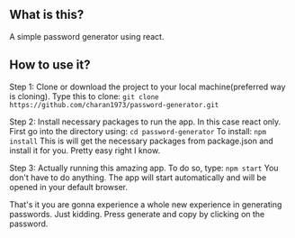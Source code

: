 ## What is this?
A simple password generator using react.

## How to use it?
Step 1: Clone or download the project to your local machine(preferred way is cloning).
Type this to clone:
`git clone https://github.com/charan1973/password-generator.git`

Step 2: Install necessary packages to run the app. In this case react only.
First go into the directory using:
`cd password-generator`
To install:
`npm install`
This is will get the necessary packages from package.json and install it for you. Pretty easy right I know.

Step 3: Actually running this amazing app.
To do so, type:
`npm start`
You don't have to do anything. The app will start automatically and will be opened in your default browser.

That's it you are gonna experience a whole new experience in generating passwords. Just kidding. Press generate and copy by clicking on the password.